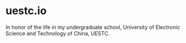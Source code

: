 # uestc.io

In honor of the life in my undergraduate school, University of Electronic Science and Technology of China, UESTC.
